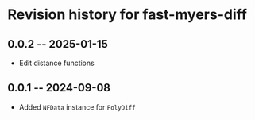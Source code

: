 # Revision history for fast-myers-diff

## 0.0.2 -- 2025-01-15

- Edit distance functions

## 0.0.1 -- 2024-09-08

- Added `NFData` instance for `PolyDiff`
